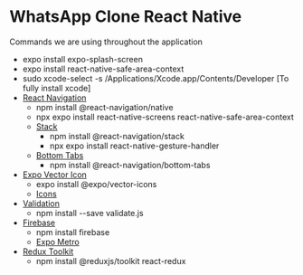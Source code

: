 # WhatsApp Clone React Native

Commands we are using throughout the application

- expo install expo-splash-screen
- expo install react-native-safe-area-context
- sudo xcode-select -s /Applications/Xcode.app/Contents/Developer [To fully install xcode]
- [React Navigation](https://reactnavigation.org/docs/getting-started)
  - npm install @react-navigation/native
  - npx expo install react-native-screens react-native-safe-area-context
  - [Stack](https://reactnavigation.org/docs/stack-navigator#installation)
    - npm install @react-navigation/stack
    - npx expo install react-native-gesture-handler
  - [Bottom Tabs](https://reactnavigation.org/docs/bottom-tab-navigator#installation)
    - npm install @react-navigation/bottom-tabs
- [Expo Vector Icon](https://docs.expo.dev/guides/icons/)
  - expo install @expo/vector-icons
  - [Icons](https://icons.expo.fyi/Index)
- [Validation](https://validatejs.org/)
  - npm install --save validate.js
- [Firebase](console.firebase.com)
  - npm install firebase
  - [Expo Metro](https://docs.expo.dev/guides/customizing-metro/)
- [Redux Toolkit](https://redux-toolkit.js.org/tutorials/quick-start)
  - npm install @reduxjs/toolkit react-redux
